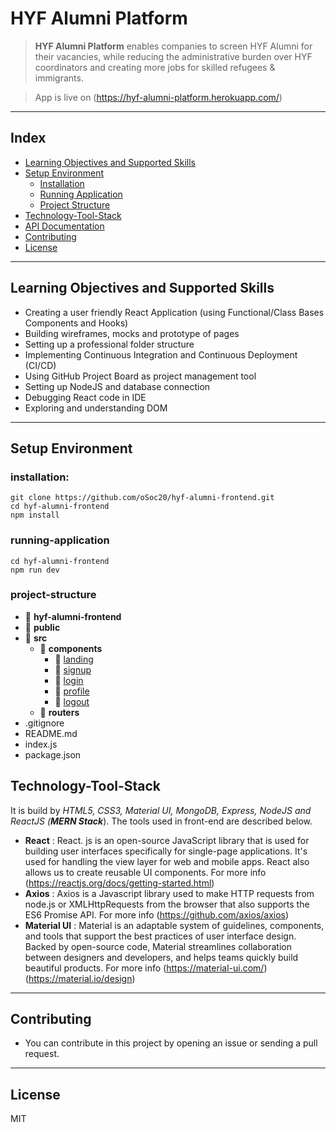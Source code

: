 # HYF Alumni Platform

> **HYF Alumni Platform** enables companies to screen HYF Alumni for their vacancies, while reducing the administrative burden over HYF coordinators and creating more jobs for skilled refugees & immigrants. 

> App is live on (https://hyf-alumni-platform.herokuapp.com/)

---
## Index
* [Learning Objectives and Supported Skills](#learning-objectives-and-supported-skills)
* [Setup Environment](#setup-environment)
	* [Installation](#installation)
	* [Running Application](#running-application)
	* [Project Structure](#project-structure)
* [Technology-Tool-Stack](#technology-tool-stack)
* [API Documentation](https://github.com/oSoc20/hyf-almuni-backend)
* [Contributing](#contributing)
* [License](#license)

---

## Learning Objectives and Supported Skills
* Creating a user friendly React Application (using Functional/Class Bases Components and Hooks)
* Building wireframes, mocks and prototype of pages
* Setting up a professional folder structure
* Implementing Continuous Integration and Continuous Deployment (CI/CD)
* Using GitHub Project Board as project management tool
* Setting up NodeJS and database connection
* Debugging React code in IDE
* Exploring and understanding DOM

---
## Setup Environment

### installation:

```
git clone https://github.com/oSoc20/hyf-alumni-frontend.git
cd hyf-alumni-frontend
npm install
```
### running-application

```
cd hyf-alumni-frontend
npm run dev
```
### project-structure

 * :file_folder: **hyf-alumni-frontend**
  * :file_folder: **public**
  * :file_folder: **src**
    * :file_folder: **components**
       * :file_folder: [landing](https://github.com/oSoc20/hyf-alumni-frontend/tree/development-master/src/components/landing)
       * :file_folder: [signup](https://github.com/oSoc20/hyf-alumni-frontend/tree/development-master/src/components/signup)
       * :file_folder: [login](https://github.com/oSoc20/hyf-alumni-frontend/tree/development-master/src/components/login)
       * :file_folder: [profile](https://github.com/oSoc20/hyf-alumni-frontend/tree/development-master/src/components/profile)
       * :file_folder: [logout](https://github.com/oSoc20/hyf-alumni-frontend/tree/development-master/src/components/logout)
     * :file_folder: **routers**
 * .gitignore
 * README.md
 * index.js
 * package.json    
   
## Technology-Tool-Stack
It is build by *HTML5, CSS3, Material UI, MongoDB, Express, NodeJS and ReactJS (**MERN Stack***). The tools used in front-end are described below.

- **React** : React. js is an open-source JavaScript library that is used for building user interfaces specifically for single-page applications. It's used for handling the view layer for web and mobile apps. React also allows us to create reusable UI components. For more info (https://reactjs.org/docs/getting-started.html)
- **Axios** : Axios is a Javascript library used to make HTTP requests from node.js or XMLHttpRequests from the browser that also supports the ES6 Promise API. For more info (https://github.com/axios/axios)
- **Material UI** : Material is an adaptable system of guidelines, components, and tools that support the best practices of user interface design. Backed by open-source code, Material streamlines collaboration between designers and developers, and helps teams quickly build beautiful products. For more info (https://material-ui.com/) (https://material.io/design)

---

## Contributing
   - You can contribute in this project by opening an issue or sending a pull request.
---

## License
   MIT

